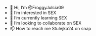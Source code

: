 - 👋 Hi, I’m @FroggyJulcia09
- 👀 I’m interested in SEX
- 🌱 I’m currently learning SEX
- 💞️ I’m looking to collaborate on SEX
- 📫 How to reach me Stulejka24 on snap

<!---
FroggyJulcia09/FroggyJulcia09 is a ✨ special ✨ repository because its `README.md` (this file) appears on your GitHub profile.
You can click the Preview link to take a look at your changes.
--->
